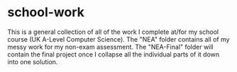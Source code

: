 # school-work

This is a general collection of all of the work I complete at/for my school course (UK A-Level Computer Science).
The "NEA" folder contains all of my messy work for my non-exam assessment.
The "NEA-Final" folder will contain the final project once I collapse all the individual parts of it down into one solution.
